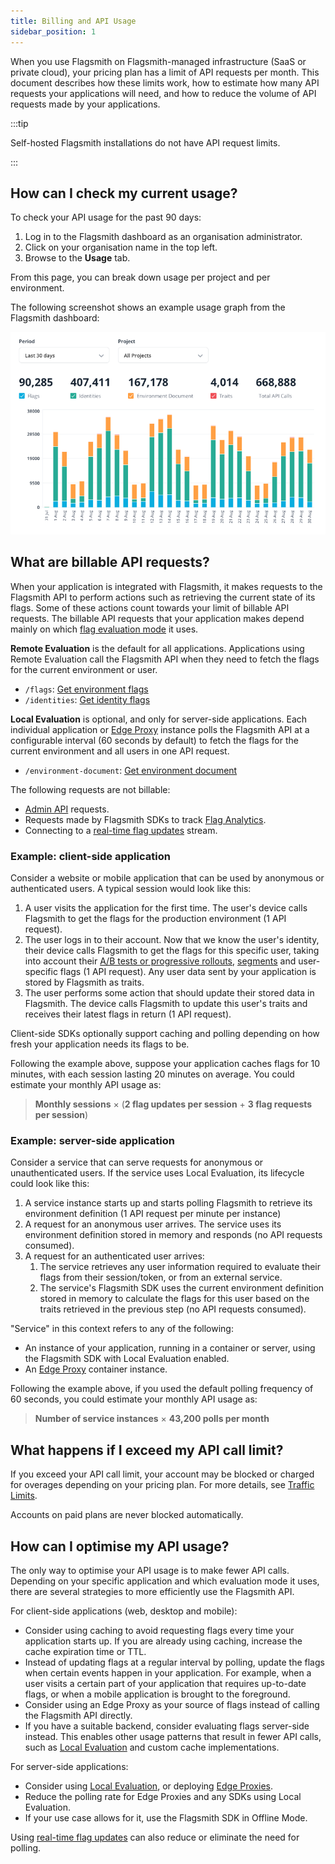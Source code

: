 ```yaml
---
title: Billing and API Usage
sidebar_position: 1
---
```


When you use Flagsmith on Flagsmith-managed infrastructure (SaaS or private cloud), your pricing plan has a limit of API
requests per month. This document describes how these limits work, how to estimate how many API requests your
applications will need, and how to reduce the volume of API requests made by your applications.

:::tip

Self-hosted Flagsmith installations do not have API request limits.

:::

## How can I check my current usage?

To check your API usage for the past 90 days:

1. Log in to the Flagsmith dashboard as an organisation administrator.
2. Click on your organisation name in the top left.
3. Browse to the **Usage** tab.

From this page, you can break down usage per project and per environment.

The following screenshot shows an example usage graph from the Flagsmith dashboard:

![img.png](usage-graph.png)

## What are billable API requests?

When your application is integrated with Flagsmith, it makes requests to the Flagsmith API to perform actions such as
retrieving the current state of its flags. Some of these actions count towards your limit of billable API requests. The
billable API requests that your application makes depend mainly on which [flag evaluation mode](/flagsmith-integration/integration-overview) it uses.

**Remote Evaluation** is the default for all applications. Applications using Remote Evaluation call the Flagsmith API
  when they need to fetch the flags for the current environment or user.
  - `/flags`: [Get environment flags](https://api.flagsmith.com/api/v1/docs/#/api/api_v1_flags_list)
  - `/identities`: [Get identity flags](https://api.flagsmith.com/api/v1/docs/#/api/api_v1_environments_identities_create)

**Local Evaluation** is optional, and only for server-side applications. Each individual application or
[Edge Proxy](/performance/edge-proxy) instance polls the Flagsmith API at a configurable interval (60 seconds by
default) to fetch the flags for the current environment and all users in one API request.
  - `/environment-document`: [Get environment document](https://api.flagsmith.com/api/v1/docs/#/api/api_v1_environment-document_list)

The following requests are not billable:

- [Admin API](/flagsmith-integration/flagsmith-api-overview/admin-api) requests.
- Requests made by Flagsmith SDKs to track [Flag Analytics](/experimentation/flag-analytics).
- Connecting to a [real-time flag updates](/performance/real-time-flags) stream.

### Example: client-side application

Consider a website or mobile application that can be used by anonymous or authenticated users. A typical session would
look like this:

1. A user visits the application for the first time. The user's device calls Flagsmith to get the flags for the
   production environment (1 API request).
2. The user logs in to their account. Now that we know the user's identity, their device calls Flagsmith to get the
   flags for this specific user, taking into account their
   [A/B tests or progressive rollouts](/experimentation/ab-testing), [segments](/flagsmith-concepts/segments) and user-specific
   flags (1 API request). Any user data sent by your application is stored by Flagsmith as traits.
3. The user performs some action that should update their stored data in Flagsmith. The device calls Flagsmith to update
   this user's traits and receives their latest flags in return (1 API request).

Client-side SDKs optionally support caching and polling depending on how fresh your application needs its flags to be.

Following the example above, suppose your application caches flags for 10 minutes, with each session lasting 20 minutes
on average. You could estimate your monthly API usage as:

> **Monthly sessions** × (**2 flag updates per session** + **3 flag requests per session**)

### Example: server-side application

Consider a service that can serve requests for anonymous or unauthenticated users. If the service uses Local Evaluation,
its lifecycle could look like this:

1. A service instance starts up and starts polling Flagsmith to retrieve its environment definition (1 API request per
   minute per instance)
2. A request for an anonymous user arrives. The service uses its environment definition stored in memory and responds
   (no API requests consumed).
3. A request for an authenticated user arrives:
    1. The service retrieves any user information required to evaluate their flags from their session/token, or from an
       external service.
    2. The service's Flagsmith SDK uses the current environment definition stored in memory to calculate the flags for
       this user based on the traits retrieved in the previous step (no API requests consumed).

"Service" in this context refers to any of the following:

- An instance of your application, running in a container or server, using the Flagsmith SDK with Local Evaluation
  enabled.
- An [Edge Proxy](/performance/edge-proxy) container instance.

Following the example above, if you used the default polling frequency of 60 seconds, you could estimate your monthly
API usage as:

> **Number of service instances** × **43,200 polls per month**

## What happens if I exceed my API call limit?

If you exceed your API call limit, your account may be blocked or charged for overages depending on your pricing plan.
For more details, see [Traffic Limits](/administration-and-security/governance-and-compliance/system-limits#traffic-limits).

Accounts on paid plans are never blocked automatically.

## How can I optimise my API usage?

The only way to optimise your API usage is to make fewer API calls. Depending on your specific application and which
evaluation mode it uses, there are several strategies to more efficiently use the Flagsmith API.

For client-side applications (web, desktop and mobile):

* Consider using caching to avoid requesting flags every time your application starts up. If you are already using
caching, increase the cache expiration time or TTL.
* Instead of updating flags at a regular interval by polling, update the flags when certain events happen in your
application. For example, when a user visits a certain part of your application that requires up-to-date flags, or when
a mobile application is brought to the foreground.
* Consider using an Edge Proxy as your source of flags instead of calling the Flagsmith API directly.
* If you have a suitable backend, consider evaluating flags server-side instead. This enables other usage patterns that
result in fewer API calls, such as [Local Evaluation](/flagsmith-integration/integration-overview#local-evaluation-mode) and custom cache implementations.

For server-side applications:

* Consider using [Local Evaluation](/flagsmith-integration/integration-overview#local-evaluation-mode), or deploying [Edge Proxies](/performance/edge-proxy).
* Reduce the polling rate for Edge Proxies and any SDKs using Local Evaluation.
* If your use case allows for it, use the Flagsmith SDK in Offline Mode.

Using [real-time flag updates](/performance/real-time-flags) can also reduce or eliminate the need for polling.
